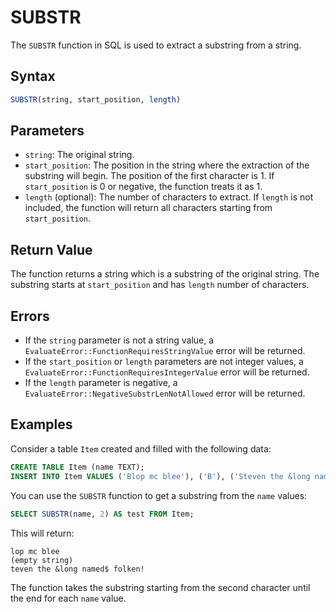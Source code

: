# SUBSTR

The `SUBSTR` function in SQL is used to extract a substring from a string.

## Syntax

```sql
SUBSTR(string, start_position, length)
```

## Parameters

- `string`: The original string.
- `start_position`: The position in the string where the extraction of the substring will begin. The position of the first character is 1. If `start_position` is 0 or negative, the function treats it as 1.
- `length` (optional): The number of characters to extract. If `length` is not included, the function will return all characters starting from `start_position`.

## Return Value

The function returns a string which is a substring of the original string. The substring starts at `start_position` and has `length` number of characters.

## Errors

- If the `string` parameter is not a string value, a `EvaluateError::FunctionRequiresStringValue` error will be returned.
- If the `start_position` or `length` parameters are not integer values, a `EvaluateError::FunctionRequiresIntegerValue` error will be returned.
- If the `length` parameter is negative, a `EvaluateError::NegativeSubstrLenNotAllowed` error will be returned.

## Examples

Consider a table `Item` created and filled with the following data:

```sql
CREATE TABLE Item (name TEXT);
INSERT INTO Item VALUES ('Blop mc blee'), ('B'), ('Steven the &long named$ folken!');
```

You can use the `SUBSTR` function to get a substring from the `name` values:

```sql
SELECT SUBSTR(name, 2) AS test FROM Item;
```

This will return:

```
lop mc blee
(empty string)
teven the &long named$ folken!
```

The function takes the substring starting from the second character until the end for each `name` value.
